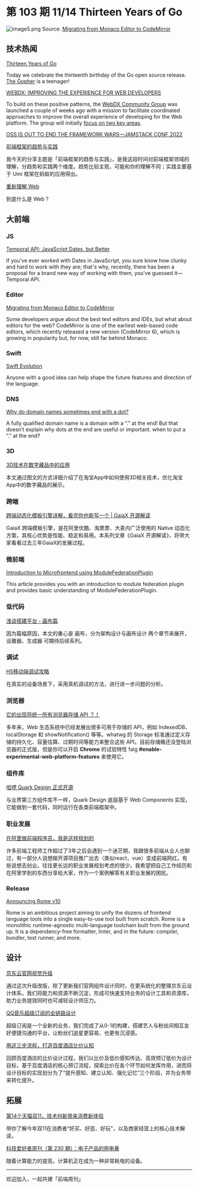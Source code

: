 # 第 103 期 11/14 Thirteen Years of Go
![image5.png](https://cdn.nlark.com/yuque/0/2022/png/85771/1668347632591-87eb1b36-4397-47ac-a77f-a5ccc6f86db4.png#averageHue=%23f9f3ee&clientId=ue522285e-af23-4&crop=0&crop=0&crop=1&crop=1&from=ui&height=358&id=uef8b69e0&margin=%5Bobject%20Object%5D&name=image5.png&originHeight=1064&originWidth=1554&originalType=binary&ratio=1&rotation=0&showTitle=false&size=157603&status=done&style=none&taskId=u7e68614b-c056-4e41-b2ad-0c5b35b91c3&title=&width=523)
Source: [Migrating from Monaco Editor to CodeMirror](https://about.sourcegraph.com/blog/migrating-monaco-codemirror)
## 技术热闻
[Thirteen Years of Go](https://go.dev/blog/13years)

Today we celebrate the thirteenth birthday of the Go open source release. [The Gopher](https://go.dev/doc/gopher) is a teenager!

[WEBDX: IMPROVING THE EXPERIENCE FOR WEB DEVELOPERS](https://www.w3.org/blog/2022/11/webdx-improving-the-experience-for-web-developers/)

To build on these positive patterns, the [WebDX Community Group](https://www.w3.org/community/webdx/) was launched a couple of weeks ago with a mission to facilitate coordinated approaches to improve the overall experience of developing for the Web platform. The group will initially [focus on two key areas](https://github.com/web-platform-dx/admin/blob/main/charter.md).

[OSS IS OUT TO END THE FRAMEWORK WARS—JAMSTACK CONF 2022](https://www.zachleat.com/web/jamstackconf-oss-panel/)


[前端框架的趋势与实践](https://mp.weixin.qq.com/s/iZ3JR0OVnlUi0asyJ6OFtA)

我今天的分享主题是「前端框架的趋势与实践」，是我这段时间对前端框架领域的理解，分趋势和实践两个维度。趋势比较主观，可能和你的理解不同；实践主要基于 Umi 框架在蚂蚁的应用得出。

[重新理解 Web](https://zhuanlan.zhihu.com/p/581977751)

到底什么是 Web？

## 大前端
### JS
[Temporal API: JavaScript Dates, but Better](https://vladmihet.hashnode.dev/temporal-api-javascript-dates-but-better)

If you've ever worked with Dates in JavaScript, you sure know how clunky and hard to work with they are; that's why, recently, there has been a proposal for a brand new way of working with them, you've guessed it— Temporal API.

### Editor
[Migrating from Monaco Editor to CodeMirror](https://about.sourcegraph.com/blog/migrating-monaco-codemirror)

Some developers argue about the best text editors and IDEs, but what about editors for the web? CodeMirror is one of the earliest web-based code editors, which recently released a new version (CodeMirror 6), which is growing in popularity but, for now, still far behind Monaco.

### Swift
[Swift Evolution](https://www.swift.org/swift-evolution/)

Anyone with a good idea can help shape the future features and direction of the language.

### DNS
[Why do domain names sometimes end with a dot?](https://jvns.ca/blog/2022/09/12/why-do-domain-names-end-with-a-dot-/)

A fully qualified domain name is a domain with a “.” at the end! But that doesn’t explain why dots at the end are useful or important. when to put a “.” at the end?

### 3D
[3D技术在数字藏品中的应用](https://mp.weixin.qq.com/s/Rv_DBasjNJEmYZzN6u4PLg)

本文通过图文的方式详细介绍了在淘宝App中如何使用3D相关技术，优化淘宝App中的数字藏品的展示。

### 跨端
[跨端动态化模板引擎详解，看完你也能写一个 | GaiaX 开源解读](https://mp.weixin.qq.com/s/3UOit0cqf9hf6-55_16qCw)

GaiaX 跨端模板引擎，是在阿里优酷、淘票票、大麦内广泛使用的 Native 动态化方案，其核心优势是性能、稳定和易用。本系列文章《GaiaX 开源解读》，将带大家看看过去三年GaiaX的发展过程。

### 微前端
[Introduction to Microfrontend using ModuleFederationPlugin](https://www.codeproject.com/Articles/5346650/Introduction-to-Microfrontend-using-ModuleFederati)

This article provides you with an introduction to module federation plugin and provides basic understanding of ModuleFederationPlugin.

### 低代码
[浅谈搭建平台 - 画布篇](https://mp.weixin.qq.com/s/vdE-EA_Kk5J64fj2jHxZIw)

因为篇幅原因，本文的重心是 画布，分为架构设计与画布设计 两个章节来展开，设置器、生成器 可期待后续系列。

### 调试
[H5移动端调试攻略](https://mp.weixin.qq.com/s/OMp-Hj9lLdP8JChI7GRxow)

在真实的设备场景下，采用真机调试的方法，进行进一步问题的分析。

### 浏览器
[它的出现将统一所有浏览器存储 API ？！](https://mp.weixin.qq.com/s/0isuwNAjF6Mt1vpuOsg98w)

多年来，Web 生态系统中已经发展出很多可用于存储的 API，例如 IndexedDB、localStorage 和 showNotification() 等等。whatwg 的 Storage 标准通过定义存储的持久化、容量估算、过期时间等能力来整合这些 API。目前存储桶还没登陆浏览器的正式版，但是你可以开启 **Chrome** 的试验特性 falg **#enable-experimental-web-platform-features** 来使用它。

### 组件库
[哈啰 Quark Design 正式开源](https://juejin.cn/post/7160483409691672606)

与业界第三方组件库不一样，Quark Design 底层基于 Web Components 实现，它能做到一套代码，同时运行在各类前端框架中。

### 职业发展
[在阿里做前端程序员，我是这样规划的](https://mp.weixin.qq.com/s/1d1GM7_rVXoKcPtAC8G_JQ)

许多前端工程师工作超过了3年之后会遇到一个迷茫期，我跟很多前端从业人也聊过，有一部分人说想做开源项目推广出去（类似react，vue）变成前端网红。有些说想去创业。往往更长远的职业发展规划考虑的很少。我希望把自己工作经历和在阿里学到的东西分享给大家，作为一个案例解答有关职业发展的困扰。

### Release
[Announcing Rome v10](https://rome.tools/blog/2022/11/08/rome-10/)

Rome is an ambitious project aiming to unify the dozens of frontend language tools into a single easy-to-use tool built from scratch. Rome is a monolithic runtime-agnostic multi-language toolchain built from the ground up. It is a dependency-free formatter, linter, and in the future: compiler, bundler, test runner, and more.

## 设计
[京东云官网视觉升级](https://mp.weixin.qq.com/s/-fW1o9DBVp3Qo392NRU1vQ)

通过这次升级改版，除了更新我们官网组件设计同时，在更系统化的整理京东云设计体系，我们将能力和资源不断沉淀，形成可快速支持业务的设计工具和资源库，助力业务提效同时也可减轻设计师压力。

[QQ音乐超级订阅的全链路设计](https://mp.weixin.qq.com/s/5Qw93Z0F-luhoXehNj4b5g)

超级订阅是一个全新的业务，我们完成了从0-1的构建，搭建艺人与粉丝间相互友好便捷沟通的平台，让粉丝们追星更容易、也更有沉浸感。

[用这三步流程，打造百度酒店比价认知](https://mp.weixin.qq.com/s/kNUi-KqRsZj9lrSaAu8Lxg)

回顾百度酒店的比价设计过程，我们以比价及低价感知传达、高效预订低价为设计目标，基于百度酒店的核心预订流程，探索比价在各个环节如何发挥作用，进而将设计目标的实现划分为了“提升感知、建立认知、强化记忆”三个阶段，并为业务带来转化提升。

## 拓展
[第14个天猫双11，技术创新带来消费新体验](https://mp.weixin.qq.com/s/DbM3W4wbesZmvxOEv0YEYw)

带你了解今年双11在消费者“好买、好逛、好玩”，以及商家经营上的核心技术解读。

[科技爱好者周刊（第 230 期）：电子产品的用电量](https://www.ruanyifeng.com/blog/2022/11/weekly-issue-230.html)

随着计算能力的提高，计算机正在成为一种非常耗电的设备。

---

欢迎加入，一起共建「前端周刊」
